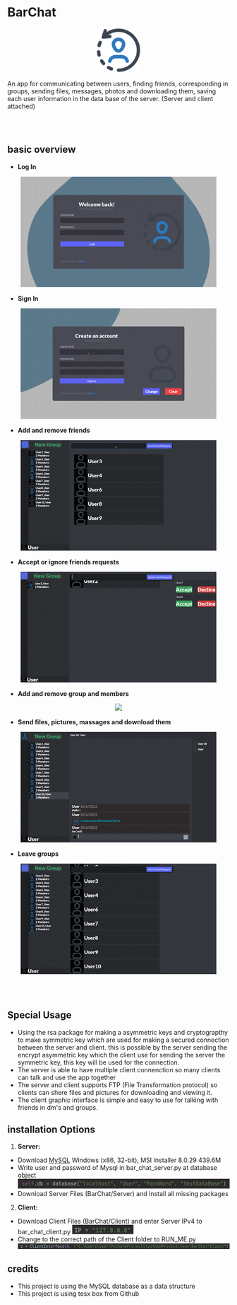 # BarChat


<p align="center">
  <img src= "https://github.com/barShadmi/BarChat/blob/b573e100abaa99516c1e75f2a5829bf1094fcef4/BarChatReadmefiles/012-user-avatar-5.png" width="100" height="100">
</p>
An app for communicating between users, finding friends, corresponding in groups, sending files, messages, photos and downloading them, saving each user information in the data base of the server. (Server and client attached)

<br></br>

## basic overview

- **Log In**
<p align="center">
  <img src= "https://github.com/barShadmi/BarChat/blob/b573e100abaa99516c1e75f2a5829bf1094fcef4/BarChatReadmefiles/LogIn.gif" height="250">
</p>

- **Sign In**
<p align="center">
  <img src= "https://github.com/barShadmi/BarChat/blob/b573e100abaa99516c1e75f2a5829bf1094fcef4/BarChatReadmefiles/SignIn.gif" height="250">
</p>

- **Add and remove friends**
<p align="center">
  <img src= "https://github.com/barShadmi/BarChat/blob/b573e100abaa99516c1e75f2a5829bf1094fcef4/BarChatReadmefiles/AddRemoveFriend2.gif" height="250">
</p>

- **Accept or ignore friends requests**
<p align="center">
  <img src= "https://github.com/barShadmi/BarChat/blob/b573e100abaa99516c1e75f2a5829bf1094fcef4/BarChatReadmefiles/AcceptFriend.gif" height="250">
</p>

- **Add and remove group and members**
<p align="center">
  <img src= "https://github.com/barShadmi/BarChat/blob/b573e100abaa99516c1e75f2a5829bf1094fcef4/BarChatReadmefiles/AddRemoveGroup2.gif" height="250">
</p>

- **Send files, pictures, massages and download them**
<p align="center">
  <img src= "https://github.com/barShadmi/BarChat/blob/b573e100abaa99516c1e75f2a5829bf1094fcef4/BarChatReadmefiles/AddFile.gif" height="250">
</p>

- **Leave groups**
<p align="center">
  <img src= "https://github.com/barShadmi/BarChat/blob/b573e100abaa99516c1e75f2a5829bf1094fcef4/BarChatReadmefiles/LeaveGroup.gif" height="250">
</p>

<br></br>

## Special Usage
- Using the rsa package for making a asymmetric keys and cryptograpthy to make symmetric key which are used for making a secured connection between the server and client. this is possible by the server sending the encrypt asymmetric key which the client use for sending the server the symmetric key, this key will be used for the connection.
- The server is able to have multiple client connenction so many clients can talk and use the app together
- The server and client supports FTP (File Transformation protocol) so clients can shere files and pictures for downloading and viewing it.
- The client graphic interface is simple and easy to use for talking with friends in dm's and groups.



## installation Options

1. **Server:**
- Download [MySQL](https://dev.mysql.com/downloads/installer/) Windows (x86, 32-bit), MSI Installer	8.0.29	439.6M 
- Write user and password of Mysql in bar_chat_server.py at database object  <img src= "https://github.com/barShadmi/BarChat/blob/b573e100abaa99516c1e75f2a5829bf1094fcef4/BarChatReadmefiles/code.png">
- Download Server Files (BarChat/Server) and Install all missing packages
2. **Client:**
- Download Client Files (BarChat/Client) and enter Server IPv4 to bar_chat_client.py <img src= "https://github.com/barShadmi/BarChat/blob/b573e100abaa99516c1e75f2a5829bf1094fcef4/BarChatReadmefiles/code2.png">
- Change to the correct path of the Client folder to RUN_ME.py <img src= "https://github.com/barShadmi/BarChat/blob/b573e100abaa99516c1e75f2a5829bf1094fcef4/BarChatReadmefiles/Code3.png">

## credits
- This project is using the MySQL database as a data structure
- This project is using tesx box from Github

